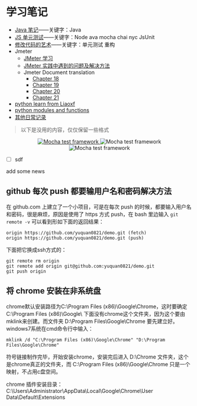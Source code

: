 # 学习笔记
* [Java 笔记](https://github.com/jlhxxxx/JSTest-study-tag/blob/master/Java%E7%AC%94%E8%AE%B0.md)——关键字：Java
* [JS 单元测试](https://github.com/jlhxxxx/JSTest-study-tag/blob/master/JS%20%E5%8D%95%E5%85%83%E6%B5%8B%E8%AF%95.md)——关键字：Node ava mocha chai nyc JsUnit
* [修改代码的艺术](https://github.com/jlhxxxx/JSTest-study-tag/blob/master/%E4%BF%AE%E6%94%B9%E4%BB%A3%E7%A0%81%E7%9A%84%E8%89%BA%E6%9C%AF-Working%20Effectively%20with%20Legacy%20Code-Michael%20C.%20Feathers.md)——关键字：单元测试 重构
* Jmeter
  * [JMeter 学习](https://github.com/jlhxxxx/JSTest-study-tag/blob/master/JMeter%E5%AD%A6%E4%B9%A0.md)
  * [JMeter 实践中遇到的问题及解决方法](https://github.com/jlhxxxx/JSTest-study-tag/blob/master/JMeter%E5%AE%9E%E8%B7%B5%E4%B8%AD%E9%81%87%E5%88%B0%E7%9A%84%E9%97%AE%E9%A2%98%E5%8F%8A%E8%A7%A3%E5%86%B3%E6%96%B9%E6%B3%95.md)
  * Jmeter Document translation
    * [Chapter 18](https://github.com/jlhxxxx/JSTest-study-tag/blob/master/JMeter%20Documents%20Translation%20of%20%20Chapter18.md)
    * [Chapter 19](https://github.com/jlhxxxx/JSTest-study-tag/blob/master/JMeter%20Documents%20Translation%20of%20%20Chapter19.md)
    * [Chapter 20](https://github.com/jlhxxxx/JSTest-study-tag/blob/master/JMeter%20Documents%20Translation%20of%20%20Chapter20.md)
    * [Chapter 21](https://github.com/jlhxxxx/JSTest-study-tag/blob/master/JMeter%20Documents%20Translation%20of%20%20Chapter21.md)
* [python learn from Liaoxf](https://github.com/jlhxxxx/JSTest-study-tag/blob/master/python%20learn%20from%20Liaoxf.md)
* [python modules and functions](https://github.com/jlhxxxx/JSTest-study-tag/blob/master/python%20modules%20and%20functions.md)
* [其他日常记录](https://github.com/jlhxxxx/JSTest-study-tag/blob/master/%E5%85%B6%E4%BB%96%E6%97%A5%E5%B8%B8%E8%AE%B0%E5%BD%95.md)

> 以下是没用的内容，仅仅保留一些格式

<p align="center">
  <a href="https://www.baidu.com">
    <img src="https://cldup.com/xFVFxOioAU.svg" alt="Mocha test framework"/>
  </a>
    <img src="https://cldup.com/xFVFxOioAU.svg" alt="Mocha test framework"/>
  <br>
    <img src="https://cldup.com/xFVFxOioAU.svg" alt="Mocha test framework"/>
</p>

- [ ] sdf

add some news

## github 每次 push 都要输用户名和密码解决方法

在 github.com 上建立了一个小项目，可是在每次 push 的时候，都要输入用户名和密码，很是麻烦，原因是使用了 https 方式 push，在 bash 里边输入 `git remote -v` 可以看到形如下面的返回结果：

    origin https://github.com/yuquan0821/demo.git (fetch)
    origin https://github.com/yuquan0821/demo.git (push)

下面把它换成ssh方式的：

    git remote rm origin
    git remote add origin git@github.com:yuquan0821/demo.git
    git push origin 

## 将 chrome 安装在非系统盘

chrome默认安装路径为C:\Program Files (x86)\Google\Chrome，这时要确定 C:\Program Files (x86)\Google\ 下面没有chrome这个文件夹，因为这个要由mklink来创建。而文件夹 D:\Program Files\Google\Chrome 要先建立好。
windows7系统在cmd命令行中输入：

    mklink /d "C:\Program Files (x86)\Google\Chrome" "D:\Program Files\Google\Chrome"

符号链接制作完毕，开始安装chrome，安装完后进入 D:\Chrome 文件夹，这个是chrome真正的文件夹，而 C:\Program Files (x86)\Google\Chrome 只是一个映射，不占用c盘空间。

chrome 插件安装目录：C:\Users\Administrator\AppData\Local\Google\Chrome\User Data\Default\Extensions
